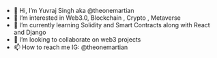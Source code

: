 - 👋 Hi, I’m Yuvraj Singh aka @theonemartian 
- 👀 I’m interested in Web3.0, Blockchain , Crypto , Metaverse 
- 🌱 I’m currently learning Solidity and Smart Contracts along with React and Django
- 💞️ I’m looking to collaborate on web3 projects
- 📫 How to reach me IG: @theonemartian

<!---
theonemartian/theonemartian is a ✨ special ✨ repository because its `README.md` (this file) appears on your GitHub profile.
You can click the Preview link to take a look at your changes.
--->
